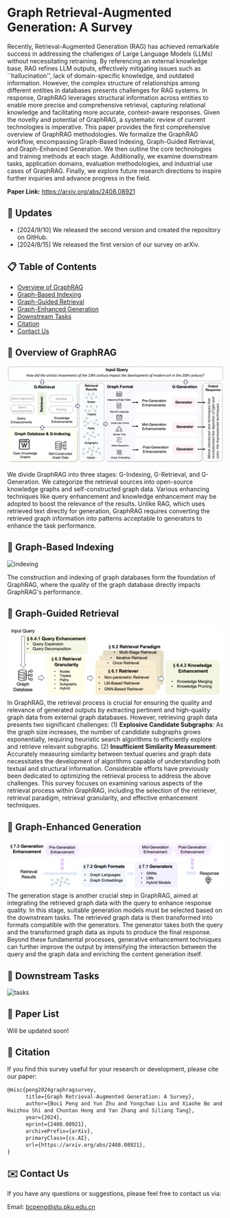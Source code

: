 # Graph Retrieval-Augmented Generation: A Survey

Recently, Retrieval-Augmented Generation (RAG) has achieved remarkable success in addressing the challenges of Large Language Models (LLMs) without necessitating retraining. By referencing an external knowledge base, RAG refines LLM outputs, effectively mitigating issues such as ``hallucination'', lack of domain-specific knowledge, and outdated information. However, the complex structure of relationships among different entities in databases presents challenges for RAG systems. In response, GraphRAG leverages structural information across entities to enable more precise and comprehensive retrieval, capturing relational knowledge and facilitating more accurate, context-aware responses. Given the novelty and potential of GraphRAG, a systematic review of current technologies is imperative. This paper provides the first comprehensive overview of GraphRAG methodologies. We formalize the GraphRAG workflow, encompassing Graph-Based Indexing, Graph-Guided Retrieval, and Graph-Enhanced Generation. We then outline the core technologies and training methods at each stage. Additionally, we examine downstream tasks, application domains, evaluation methodologies, and industrial use cases of GraphRAG. Finally, we explore future research directions to inspire further inquiries and advance progress in the field.

**Paper Link:** https://arxiv.org/abs/2408.08921

## 📆 Updates

- [2024/9/10] We released the second version and created the repository on GitHub.
- [2024/8/15] We released the first version of our survey on arXiv.

## 📋 Table of Contents

- [Overview of GraphRAG](#overview)
- [Graph-Based Indexing](#indexing)
- [Graph-Guided Retrieval](#retrieval)
- [Graph-Enhanced Generation](#generation)
- [Downstream Tasks](#tasks)
- [Citation](#citation)
- [Contact Us](#contact)

## <a name="overview">📕 Overview of GraphRAG

![ioverview](figure/overview.png)

We divide GraphRAG into three stages: G-Indexing, G-Retrieval, and G-Generation. We categorize the retrieval sources into open-source knowledge graphs and self-constructed graph data. Various enhancing techniques like query enhancement and knowledge enhancement may be adopted to boost the relevance of the results. Unlike RAG, which uses retrieved text directly for generation, GraphRAG requires converting the retrieved graph information into patterns acceptable to generators to enhance the task performance.

## <a name="indexing">📗 Graph-Based Indexing

![indexing](figure/indexing.png)

The construction and indexing of graph databases form the foundation of GraphRAG, where the quality of the graph database directly impacts GraphRAG's performance. 



## <a name="retrieval">📘 Graph-Guided Retrieval

![retrieval](figure/retrieval.png)
In GraphRAG, the retrieval process is crucial for ensuring the quality and relevance of generated outputs by extracting pertinent and high-quality graph data from external graph databases. However, retrieving graph data presents two significant challenges: (1) **Explosive Candidate Subgraphs**: As the graph size increases, the number of candidate subgraphs grows exponentially, requiring heuristic search algorithms to efficiently explore and retrieve relevant subgraphs. (2) **Insufficient Similarity Measurement**: Accurately measuring similarity between textual queries and graph data necessitates the development of algorithms capable of understanding both textual and structural information. Considerable efforts have previously been dedicated to optimizing the retrieval process to address the above challenges. This survey focuses on examining various aspects of the retrieval process within GraphRAG, including the selection of the retriever, retrieval paradigm, retrieval granularity, and effective enhancement techniques.


## <a name="generation">📙 Graph-Enhanced Generation

![generation](figure/generation.png)
The generation stage is another crucial step in GraphRAG, aimed at integrating the retrieved graph data with the query to enhance response quality. In this stage, suitable generation models must be selected based on the downstream tasks. The retrieved graph data is then transformed into formats compatible with the generators. The generator takes both the query and the transformed graph data as inputs to produce the final response. Beyond these fundamental processes, generative enhancement techniques can further improve the output by intensifying the interaction between the query and the graph data and enriching the content generation itself.


## <a name="tasks">🔎 Downstream Tasks

![tasks](figure/tasks.png)

## 📑 Paper List
Will be updated soon!

## <a name="citation">🔗 Citation

If you find this survey useful for your research or development, please cite our paper:

```
@misc{peng2024graphragsurvey,
      title={Graph Retrieval-Augmented Generation: A Survey}, 
      author={Boci Peng and Yun Zhu and Yongchao Liu and Xiaohe Bo and Haizhou Shi and Chuntao Hong and Yan Zhang and Siliang Tang},
      year={2024},
      eprint={2408.08921},
      archivePrefix={arXiv},
      primaryClass={cs.AI},
      url={https://arxiv.org/abs/2408.08921}, 
}
```

## <a name="contact">✉️ Contact Us

If you have any questions or suggestions, please feel free to contact us via:

Email: bcpeng@stu.pku.edu.cn
